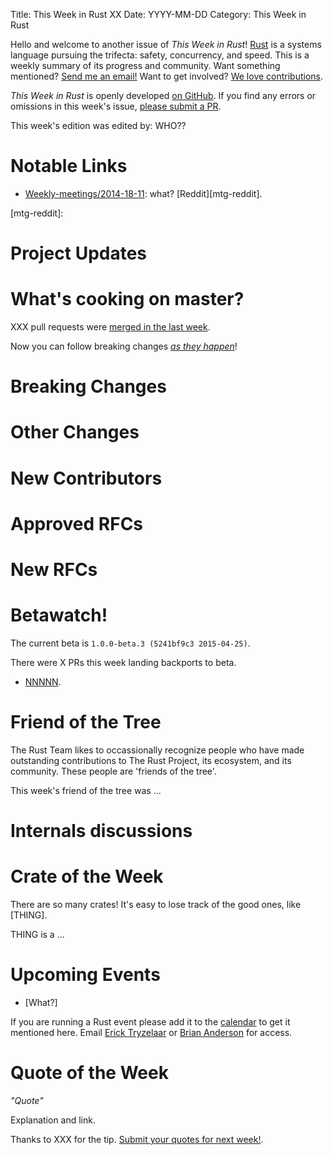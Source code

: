 Title: This Week in Rust XX
Date: YYYY-MM-DD
Category: This Week in Rust

Hello and welcome to another issue of *This Week in Rust*!
[Rust](http://rust-lang.org) is a systems language pursuing the trifecta:
safety, concurrency, and speed. This is a weekly summary of its progress and
community. Want something mentioned? [Send me an
email!](mailto:corey@octayn.net?subject=This%20Week%20in%20Rust%20Suggestion)
Want to get involved? [We love
contributions](https://github.com/rust-lang/rust/wiki/Note-guide-for-new-contributors).

*This Week in Rust* is openly developed [on GitHub](https://github.com/cmr/this-week-in-rust).
If you find any errors or omissions in this week's issue, [please submit a PR](https://github.com/cmr/this-week-in-rust/pulls).

This week's edition was edited by: WHO??

# Notable Links

* [Weekly-meetings/2014-18-11][mtg]: what? [Reddit][mtg-reddit].

[mtg]: https://github.com/rust-lang/meeting-minutes/blob/master/weekly-meetings/2014-18-11.md
[mtg-reddit]:


# Project Updates


# What's cooking on master?

XXX pull requests were [merged in the last week][merged].

[merged]: https://github.com/issues?q=is%3Apr+org%3Arust-lang+is%3Amerged+merged%3A2015-05-18..2015-06-07

Now you can follow breaking changes *[as they happen][BitRust2]*!

[BitRust2]: http://killercup.github.io/bitrust/

# Breaking Changes



# Other Changes



# New Contributors



# Approved RFCs



# New RFCs


# Betawatch!

The current beta is `1.0.0-beta.3 (5241bf9c3 2015-04-25)`.

There were X PRs this week landing backports to beta.

* [NNNNN](link).

# Friend of the Tree

The Rust Team likes to occassionally recognize people who have made
outstanding contributions to The Rust Project, its ecosystem, and its
community. These people are 'friends of the tree'.

This week's friend of the tree was ...

# Internals discussions

# Crate of the Week

There are so many crates! It's easy to lose track of the good ones,
like [THING].

THING is a ...


# Upcoming Events

* [What?]

If you are running a Rust event please add it to the [calendar] to get
it mentioned here. Email [Erick Tryzelaar][erickt] or [Brian
Anderson][brson] for access.

[calendar]: https://www.google.com/calendar/embed?src=apd9vmbc22egenmtu5l6c5jbfc%40group.calendar.google.com
[erickt]: mailto:erick.tryzelaar@gmail.com
[brson]: mailto:banderson@mozilla.com

# Quote of the Week

*"Quote"*

Explanation and link.

Thanks to XXX for the tip. [Submit your quotes for next week!][submit].

[submit]: http://users.rust-lang.org/t/twir-quote-of-the-week/328
